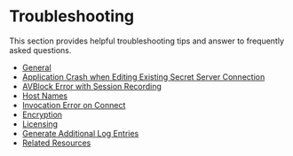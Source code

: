 [title]: # (Troubleshooting)
[tags]: # (faq)
[priority]: # (700)

# Troubleshooting

This section provides helpful troubleshooting tips and answer to frequently asked questions.

* [General](general-faq.md)
* [Application Crash when Editing Existing Secret Server Connection](crash-on-ss-connect-change.md)
* [AVBlock Error with Session Recording](avblock-error.md)
* [Host Names](host-names.md)
* [Invocation Error on Connect](invocation-error-ss.md)
* [Encryption](encryption.md)
* [Licensing](licenses.md)
* [Generate Additional Log Entries](additional-log-entries.md)
* [Related Resources](related-res.md)

<!-- * [Workflows](workflows.md) -->